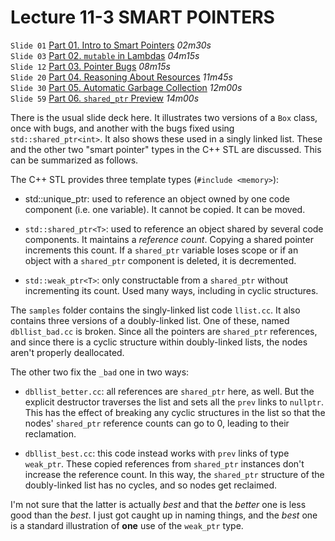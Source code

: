 # Lecture 11-3 SMART POINTERS

`Slide 01` [Part 01. Intro to Smart Pointers](https://ensemble.reed.edu/Watch/b2SGr73Z) *02m30s*  
`Slide 03` [Part 02. `mutable` in Lambdas](https://ensemble.reed.edu/Watch/z7K4QdEe) *04m15s*  
`Slide 12` [Part 03. Pointer Bugs](https://ensemble.reed.edu/Watch/Hr35LoJa) *08m15s*  
`Slide 20` [Part 04. Reasoning About Resources](https://ensemble.reed.edu/Watch/n5XLy42A) *11m45s*  
`Slide 30` [Part 05. Automatic Garbage Collection](https://ensemble.reed.edu/Watch/e3Q4Hcq2) *12m00s*  
`Slide 59` [Part 06. `shared_ptr` Preview](https://ensemble.reed.edu/Watch/o6JLs95X) *14m00s*  

There is the usual slide deck here. It illustrates two versions of a
`Box` class, once with bugs, and another with the bugs fixed using
`std::shared_ptr<int>`. It also shows these used in a singly linked
list. These and the other two "smart pointer" types in the C++ STL are
discussed. This can be summarized as follows.

The C++ STL provides three template types (`#include <memory>`):

* std::unique_ptr<T>: used to reference an object owned by one code
component (i.e. one variable). It cannot be copied. It can be moved.

* `std::shared_ptr<T>`: used to reference an object shared by several code
components. It maintains a *reference count*. Copying a shared pointer
increments this count. If a `shared_ptr` variable loses scope or if an
object with a `shared_ptr` component is deleted, it is decremented.

* `std::weak_ptr<T>`: only constructable from a `shared_ptr` without
incrementing its count. Used many ways, including in cyclic
structures.

The `samples` folder contains the singly-linked list code `llist.cc`.
It also contains three versions of a doubly-linked list. One of these,
named `dbllist_bad.cc` is broken. Since all the pointers are
`shared_ptr` references, and since there is a cyclic structure within
doubly-linked lists, the nodes aren't properly deallocated.

The other two fix the `_bad` one in two ways:

* `dbllist_better.cc`: all references are `shared_ptr` here, as well.
But the explicit destructor traverses the list and sets all the 
`prev` links to `nullptr`. This has the effect of breaking any cyclic
structures in the list so that the nodes' `shared_ptr` reference counts 
can go to 0, leading to their reclamation.

* `dbllist_best.cc`: this code instead works with `prev` links of
type `weak_ptr`. These copied references from `shared_ptr` instances
don't increase the reference count. In this way, the `shared_ptr`
structure of the doubly-linked list has no cycles, and so nodes
get reclaimed.

I'm not sure that the latter is actually *best* and that the *better*
one is less good than the *best*.  I just got caught up in naming
things, and the *best* one is a standard illustration of **one** use
of the `weak_ptr` type.

